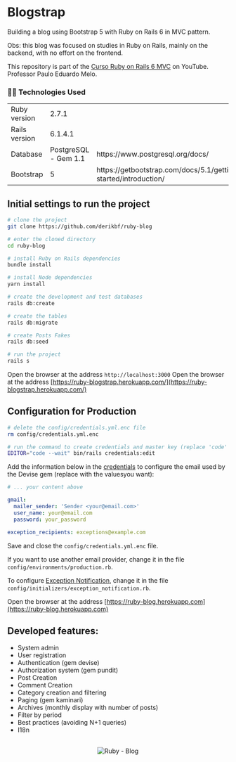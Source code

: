 # Blogstrap

Building a blog using Bootstrap 5 with Ruby on Rails 6 in MVC pattern.

Obs: this blog was focused on studies in Ruby on Rails, mainly on the backend, with no effort on the frontend.

This repository is part of the [Curso Ruby on Rails 6 MVC](https://www.youtube.com/watch?v=rCwMlbpC7dU) on YouTube. Professor Paulo Eduardo Melo.

<h3>👨‍💻 Technologies Used</h3>

<table>
  <tr>
    <td>Ruby version</td>
    <td>
      2.7.1
    </td>
  </tr>
  <tr>
    <td>Rails version</td>
    <td>
      6.1.4.1
    </td>
  </tr>
  <tr>
    <td>Database</td>
    <td> PostgreSQL - Gem 1.1</td>
    <td>
      https://www.postgresql.org/docs/
    </td>
  </tr>
    <tr>
    <td>Bootstrap</td>
    <td>
      5
    </td>
    <td>
      https://getbootstrap.com/docs/5.1/getting-started/introduction/
    </td>
  </tr>
</table>

## Initial settings to run the project

```bash
# clone the project
git clone https://github.com/derikbf/ruby-blog

# enter the cloned directory
cd ruby-blog

# install Ruby on Rails dependencies
bundle install

# install Node dependencies
yarn install

# create the development and test databases
rails db:create

# create the tables
rails db:migrate

# create Posts Fakes
rails db:seed

# run the project
rails s
```

Open the browser at the address `http://localhost:3000`
Open the browser at the address [https://ruby-blogstrap.herokuapp.com/](https://ruby-blogstrap.herokuapp.com/)
## Configuration for Production

```bash
# delete the config/credentials.yml.enc file
rm config/credentials.yml.enc

# run the command to create credentials and master key (replace 'code' if you don't use VS Code)
EDITOR="code --wait" bin/rails credentials:edit
```

Add the information below in the [credentials](https://guides.rubyonrails.org/security.html#custom-credentials) to configure the email used by the Devise
gem (replace with the values ​​you want):

```yml
# ... your content above

gmail:
  mailer_sender: 'Sender <your@email.com>'
  user_name: your@email.com
  password: your_password

exception_recipients: exceptions@example.com
```

Save and close the `config/credentials.yml.enc` file.

If you want to use another email provider, change it in the file
`config/environments/production.rb`.

To configure [Exception Notification](https://github.com/smartinez87/exception_notification), change it in the file
`config/initializers/exception_notification.rb`.

Open the browser at the address [https://ruby-blog.herokuapp.com](https://ruby-blog.herokuapp.com)

## Developed features:
- System admin
- User registration
- Authentication (gem devise)
- Authorization system (gem pundit)
- Post Creation
- Comment Creation
- Category creation and filtering
- Paging (gem kaminari)
- Archives (monthly display with number of posts)
- Filter by period
- Best practices (avoiding N+1 queries)
- I18n
<br/><br/>

<!-- GIF -->
<p align="center"><img src="./app/assets/images/ruby-blog.gif" title="Ruby - Blog"></p>
